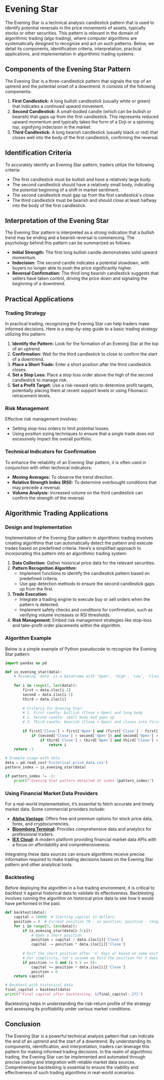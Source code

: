 # Evening Star

The Evening Star is a technical analysis candlestick pattern that is used to identify potential reversals in the price movements of assets, typically stocks or other securities. This pattern is relevant in the domain of algorithmic trading (algo trading), where computer algorithms are systematically designed to recognize and act on such patterns. Below, we detail its components, identification criteria, interpretation, practical applications, and implementation in algorithmic trading systems.

## Components of the Evening Star Pattern

The Evening Star is a three-candlestick pattern that signals the top of an uptrend and the potential onset of a downtrend. It consists of the following components:

1. **First Candlestick:** A long bullish candlestick (usually white or green) that indicates a continued upward movement.
2. **Second Candlestick:** A small-bodied candle (which can be bullish or bearish) that gaps up from the first candlestick. This represents reduced upward momentum and typically takes the form of a Doji or a spinning top, signifying indecision in the market.
3. **Third Candlestick:** A long bearish candlestick (usually black or red) that closes well into the body of the first candlestick, confirming the reversal.

## Identification Criteria

To accurately identify an Evening Star pattern, traders utilize the following criteria:

- The first candlestick must be bullish and have a relatively large body.
- The second candlestick should have a relatively small body, indicating the potential beginning of a shift in market sentiment.
- The second candlestick must gap up from the first candlestick's close.
- The third candlestick must be bearish and should close at least halfway into the body of the first candlestick.

## Interpretation of the Evening Star

The Evening Star pattern is interpreted as a strong indication that a bullish trend may be ending and a bearish reversal is commencing. The psychology behind this pattern can be summarized as follows:

- **Initial Strength:** The first long bullish candle demonstrates solid upward momentum.
- **Indecision:** The second candle indicates a potential slowdown, with buyers no longer able to push the price significantly higher.
- **Reversal Confirmation:** The third long bearish candlestick suggests that sellers have taken control, driving the price down and signaling the beginning of a downtrend.

## Practical Applications

### Trading Strategy

In practical trading, recognizing the Evening Star can help traders make informed decisions. Here is a step-by-step guide to a basic trading strategy utilizing this pattern:

1. **Identify the Pattern:** Look for the formation of an Evening Star at the top of an uptrend.
2. **Confirmation:** Wait for the third candlestick to close to confirm the start of a downtrend.
3. **Place a Short Trade:** Enter a short position after the third candlestick closes.
4. **Set a Stop Loss:** Place a stop loss order above the high of the second candlestick to manage risk.
5. **Set a Profit Target:** Use a risk-reward ratio to determine profit targets, potentially placing them at recent support levels or using Fibonacci retracement levels.

### Risk Management

Effective risk management involves:
- Setting stop-loss orders to limit potential losses.
- Using position sizing techniques to ensure that a single trade does not excessively impact the overall portfolio.

### Technical Indicators for Confirmation

To enhance the reliability of an Evening Star pattern, it is often used in conjunction with other technical indicators:
- **Moving Averages:** To observe the trend direction.
- **Relative Strength Index (RSI):** To determine overbought conditions that may precede a reversal.
- **Volume Analysis:** Increased volume on the third candlestick can confirm the strength of the reversal.

## Algorithmic Trading Applications

### Design and Implementation

Implementation of the Evening Star pattern in algorithmic trading involves creating algorithms that can automatically detect the pattern and execute trades based on predefined criteria. Here’s a simplified approach to incorporating this pattern into an algorithmic trading system:

1. **Data Collection:** Gather historical price data for the relevant securities.
2. **Pattern Recognition Algorithm:**
   - Implement functions to identify the candlestick pattern based on predefined criteria.
   - Use gap detection methods to ensure the second candlestick gaps up from the first.
3. **Trade Execution:**
   - Integrate a trading engine to execute buy or sell orders when the pattern is detected.
   - Implement safety checks and conditions for confirmation, such as verifying volume increases or RSI thresholds.
4. **Risk Management:** Embed risk management strategies like stop-loss and take-profit order placements within the algorithm.

### Algorithm Example

Below is a simple example of Python pseudocode to recognize the Evening Star pattern:

```python
import pandas as pd

def is_evening_star(data):
    # Assuming 'data' is a DataFrame with 'Open', 'High', 'Low', 'Close'
    
    for i in range(2, len(data)):
        first = data.iloc[i-2]
        second = data.iloc[i-1]
        third = data.iloc[i]
        
        # Criteria for Evening Star:
        # 1. First candle: bullish (Close > Open) and long body
        # 2. Second candle: small body and gaps up
        # 3. Third candle: bearish (Close < Open) and closes into first candle's body
        
        if first['Close'] > first['Open'] and (first['Close'] - first['Open']) > (first['High'] - first['Low']) * 0.5:
            if (second['Close'] > second['Open']) and second['Open'] > first['Close'] and second['Close'] < first['High']:
                if third['Close'] < third['Open'] and third['Close'] < (first['Open'] + first['Close']) / 2:
                    return i
    return -1

# Example usage with data
data = pd.read_csv('historical_price_data.csv')
pattern_index = is_evening_star(data)

if pattern_index != -1:
    print(f"Evening Star pattern detected at index {pattern_index}")
```

### Using Financial Market Data Providers

For a real-world implementation, it’s essential to fetch accurate and timely market data. Some commercial providers include:
- **[Alpha Vantage](https://www.alphavantage.co/):** Offers free and premium options for stock price data, forex, and cryptocurrencies.
- **[Bloomberg Terminal](https://www.bloomberg.com/professional/solution/bloomberg-terminal/):** Provides comprehensive data and analytics for professional traders.
- **[IEX Cloud](https://iexcloud.io/):** A modern platform providing financial market data APIs with a focus on affordability and comprehensiveness.

Integrating these data sources can ensure algorithms receive precise information required to make trading decisions based on the Evening Star pattern and other analytical tools.

### Backtesting

Before deploying the algorithm in a live trading environment, it is critical to backtest it against historical data to validate its effectiveness. Backtesting involves running the algorithm on historical price data to see how it would have performed in the past.

```python
def backtest(data):
    capital = 10000  # Starting capital in dollars
    position = 0  # Current position (0 - no position, positive - long, negative - short)
    for i in range(3, len(data)):
        if is_evening_star(data[i-3:i]):
            # Open a short position
            position = capital / data.iloc[i]['Close']
            capital -= position * data.iloc[i]['Close']
        
        # Exit the short position after 'n' days or based on some exit condition
        # For simplicity, let's assume we hold the position for 5 days
        if position != 0 and (i % 5 == 0):
            capital += position * data.iloc[i]['Close']
            position = 0
    return capital

# Backtest with historical data
final_capital = backtest(data)
print(f"Final capital after backtesting: ${final_capital:.2f}")
```

Backtesting helps in understanding the risk-return profile of the strategy and assessing its profitability under various market conditions.

## Conclusion

The Evening Star is a powerful technical analysis pattern that can indicate the end of an uptrend and the start of a downtrend. By understanding its components, identification, and interpretation, traders can leverage this pattern for making informed trading decisions. In the realm of algorithmic trading, the Evening Star can be implemented and automated through precise coding and integration with reliable market data sources. Comprehensive backtesting is essential to ensure the viability and effectiveness of such trading algorithms in real-world scenarios.